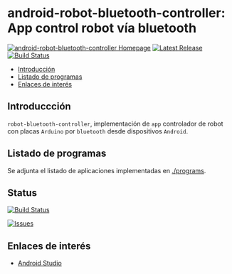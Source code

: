 # android-robot-bluetooth-controller: App control robot vía bluetooth
[![android-robot-bluetooth-controller Homepage](https://img.shields.io/badge/android_robot_bluetooth_controller-master-orange.svg)](https://github.com/davidvelascogarcia/android-robot-bluetooth-controller/tree/develop/docs) [![Latest Release](https://img.shields.io/github/tag/davidvelascogarcia/android-robot-bluetooth-controller.svg?label=Latest%20Release)](https://github.com/davidvelascogarcia/android-robot-bluetooth-controller/tags) [![Build Status](https://travis-ci.org/davidvelascogarcia/android-robot-bluetooth-controller.svg?branch=master)](https://travis-ci.org/davidvelascogarcia/android-robot-bluetooth-controller)

- [Introducción](#introducción)
- [Listado de programas](#listado-de-programas)
- [Enlaces de interés](#enlaces-de-interés)

## Introduccción

`robot-bluetooth-controller`, implementación de `app` controlador de robot con placas `Arduino` por `bluetooth` desde dispositivos `Android`.

## Listado de programas

Se adjunta el listado de aplicaciones implementadas en [./programs](./programs).

## Status
[![Build Status](https://travis-ci.org/davidvelascogarcia/android-robot-bluetooth-controller.svg?branch=master)](https://travis-ci.org/davidvelascogarcia/android-robot-bluetooth-controller)

[![Issues](https://img.shields.io/github/issues/davidvelascogarcia/android-robot-bluetooth-controller.svg?label=Issues)](https://github.com/davidvelascogarcia/android-robot-bluetooth-controller/issues)

## Enlaces de interés

* [Android Studio](https://developer.android.com/studio)
